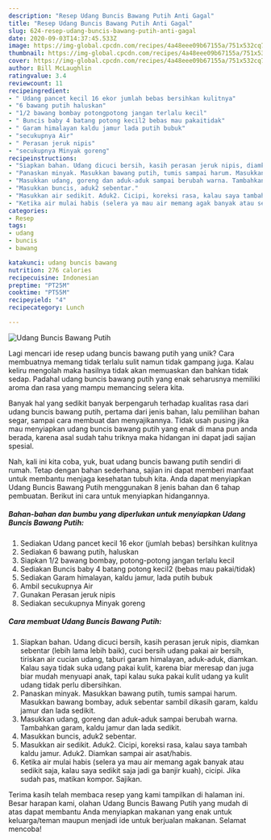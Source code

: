 ```yaml
---
description: "Resep Udang Buncis Bawang Putih Anti Gagal"
title: "Resep Udang Buncis Bawang Putih Anti Gagal"
slug: 624-resep-udang-buncis-bawang-putih-anti-gagal
date: 2020-09-03T14:37:45.533Z
image: https://img-global.cpcdn.com/recipes/4a48eee09b67155a/751x532cq70/udang-buncis-bawang-putih-foto-resep-utama.jpg
thumbnail: https://img-global.cpcdn.com/recipes/4a48eee09b67155a/751x532cq70/udang-buncis-bawang-putih-foto-resep-utama.jpg
cover: https://img-global.cpcdn.com/recipes/4a48eee09b67155a/751x532cq70/udang-buncis-bawang-putih-foto-resep-utama.jpg
author: Bill McLaughlin
ratingvalue: 3.4
reviewcount: 11
recipeingredient:
- " Udang pancet kecil 16 ekor jumlah bebas bersihkan kulitnya"
- "6 bawang putih haluskan"
- "1/2 bawang bombay potongpotong jangan terlalu kecil"
- " Buncis baby 4 batang potong kecil2 bebas mau pakaitidak"
- " Garam himalayan kaldu jamur lada putih bubuk"
- "secukupnya Air"
- " Perasan jeruk nipis"
- "secukupnya Minyak goreng"
recipeinstructions:
- "Siapkan bahan. Udang dicuci bersih, kasih perasan jeruk nipis, diamkan sebentar (lebih lama lebih baik), cuci bersih udang pakai air bersih, tiriskan air cucian udang, taburi garam himalayan, aduk-aduk, diamkan. Kalau saya tidak suka udang pakai kulit, karena biar meresap dan juga biar mudah menyuapi anak, tapi kalau suka pakai kulit udang ya kulit udang tidak perlu dibersihkan."
- "Panaskan minyak. Masukkan bawang putih, tumis sampai harum. Masukkan bawang bombay, aduk sebentar sambil dikasih garam, kaldu jamur dan lada sedikit."
- "Masukkan udang, goreng dan aduk-aduk sampai berubah warna. Tambahkan garam, kaldu jamur dan lada sedikit."
- "Masukkan buncis, aduk2 sebentar."
- "Masukkan air sedikit. Aduk2. Cicipi, koreksi rasa, kalau saya tambah kaldu jamur. Aduk2. Diamkan sampai air asat/habis."
- "Ketika air mulai habis (selera ya mau air memang agak banyak atau sedikit saja, kalau saya sedikit saja jadi ga banjir kuah), cicipi. Jika sudah pas, matikan kompor. Sajikan."
categories:
- Resep
tags:
- udang
- buncis
- bawang

katakunci: udang buncis bawang 
nutrition: 276 calories
recipecuisine: Indonesian
preptime: "PT25M"
cooktime: "PT55M"
recipeyield: "4"
recipecategory: Lunch

---
```



![Udang Buncis Bawang Putih](https://img-global.cpcdn.com/recipes/4a48eee09b67155a/751x532cq70/udang-buncis-bawang-putih-foto-resep-utama.jpg)

Lagi mencari ide resep udang buncis bawang putih yang unik? Cara membuatnya memang tidak terlalu sulit namun tidak gampang juga. Kalau keliru mengolah maka hasilnya tidak akan memuaskan dan bahkan tidak sedap. Padahal udang buncis bawang putih yang enak seharusnya memiliki aroma dan rasa yang mampu memancing selera kita.

Banyak hal yang sedikit banyak berpengaruh terhadap kualitas rasa dari udang buncis bawang putih, pertama dari jenis bahan, lalu pemilihan bahan segar, sampai cara membuat dan menyajikannya. Tidak usah pusing jika mau menyiapkan udang buncis bawang putih yang enak di mana pun anda berada, karena asal sudah tahu triknya maka hidangan ini dapat jadi sajian spesial.




Nah, kali ini kita coba, yuk, buat udang buncis bawang putih sendiri di rumah. Tetap dengan bahan sederhana, sajian ini dapat memberi manfaat untuk membantu menjaga kesehatan tubuh kita. Anda dapat menyiapkan Udang Buncis Bawang Putih menggunakan 8 jenis bahan dan 6 tahap pembuatan. Berikut ini cara untuk menyiapkan hidangannya.

<!--inarticleads1-->

##### Bahan-bahan dan bumbu yang diperlukan untuk menyiapkan Udang Buncis Bawang Putih:

1. Sediakan  Udang pancet kecil 16 ekor (jumlah bebas) bersihkan kulitnya
1. Sediakan 6 bawang putih, haluskan
1. Siapkan 1/2 bawang bombay, potong-potong jangan terlalu kecil
1. Sediakan  Buncis baby 4 batang potong kecil2 (bebas mau pakai/tidak)
1. Sediakan  Garam himalayan, kaldu jamur, lada putih bubuk
1. Ambil secukupnya Air
1. Gunakan  Perasan jeruk nipis
1. Sediakan secukupnya Minyak goreng




<!--inarticleads2-->

##### Cara membuat Udang Buncis Bawang Putih:

1. Siapkan bahan. Udang dicuci bersih, kasih perasan jeruk nipis, diamkan sebentar (lebih lama lebih baik), cuci bersih udang pakai air bersih, tiriskan air cucian udang, taburi garam himalayan, aduk-aduk, diamkan. Kalau saya tidak suka udang pakai kulit, karena biar meresap dan juga biar mudah menyuapi anak, tapi kalau suka pakai kulit udang ya kulit udang tidak perlu dibersihkan.
1. Panaskan minyak. Masukkan bawang putih, tumis sampai harum. Masukkan bawang bombay, aduk sebentar sambil dikasih garam, kaldu jamur dan lada sedikit.
1. Masukkan udang, goreng dan aduk-aduk sampai berubah warna. Tambahkan garam, kaldu jamur dan lada sedikit.
1. Masukkan buncis, aduk2 sebentar.
1. Masukkan air sedikit. Aduk2. Cicipi, koreksi rasa, kalau saya tambah kaldu jamur. Aduk2. Diamkan sampai air asat/habis.
1. Ketika air mulai habis (selera ya mau air memang agak banyak atau sedikit saja, kalau saya sedikit saja jadi ga banjir kuah), cicipi. Jika sudah pas, matikan kompor. Sajikan.




Terima kasih telah membaca resep yang kami tampilkan di halaman ini. Besar harapan kami, olahan Udang Buncis Bawang Putih yang mudah di atas dapat membantu Anda menyiapkan makanan yang enak untuk keluarga/teman maupun menjadi ide untuk berjualan makanan. Selamat mencoba!
